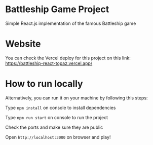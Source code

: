# Battleship Game Project

Simple React.js implementation of the famous Battleship game

# Website

You can check the Vercel deploy for this project on this link:
https://battleship-react-topaz.vercel.app/

# How to run locally

Alternatively, you can run it on your machine by following this steps:

Type `npm install` on console to install dependencies

Type `npm run start` on console to run the project

Check the ports and make sure they are public

Open `http://localhost:3000` on browser and play!


